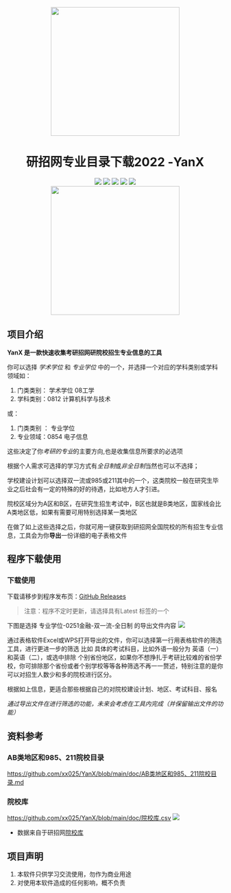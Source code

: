 
<div align=center>

<img style="height: 300px" src="https://raw.githubusercontent.com/xx025/cloudimg/main/img/202209041724462.png" />

<h1>研招网专业目录下载2022 -YanX</h1> 

<img src="https://img.shields.io/github/downloads/xx025/yanx/total.svg?style=flat-square"> <img src="https://img.shields.io/github/stars/xx025/yanx?style=flat-square"> <img src="https://img.shields.io/github/forks/xx025/yanx?style=flat-square"> <img src="https://img.shields.io/github/commit-activity/w/xx025/yanx?style=flat-square"> <img src="https://img.shields.io/github/languages/code-size/xx025/yanx?style=flat-square"> 
<br/><img style="height: 300px" src="https://raw.githubusercontent.com/xx025/cloudimg/main/img/202209041724326.png" />

</div>


## 项目介绍

**YanX 是一款快速收集考研招网研院校招生专业信息的工具**

你可以选择 *学术学位* 和 *专业学位* 中的一个，并选择一个对应的学科类别或学科领域如：

1. 门类类别： 学术学位  08工学
2. 学科类别：0812 计算机科学与技术

或：
1. 门类类别 ： 专业学位
2. 专业领域：0854 电子信息

这些决定了你*考研的专业*的主要方向,也是收集信息所要求的必选项

根据个人需求可选择的学习方式有*全日制*或*非全日制*当然也可以不选择；

学校建设计划可以选择双一流或985或211其中的一个，这类院校一般在研究生毕业之后社会有一定的特殊的好的待遇，比如地方人才引进。

院校区域分为A区和B区，在研究生招生考试中，B区也就是B类地区，国家线会比A类地区低，如果有需要可用特别选择某一类地区

在做了如上这些选择之后，你就可用一键获取到研招网全国院校的所有招生专业信息，工具会为你**导出**一份详细的电子表格文件

## 程序下载使用

### 下载使用
下载请移步到程序发布页：[GitHub Releases](https://github.com/xx025/YanX/releases)
>注意：程序不定时更新，请选择具有Latest 标签的一个

下图是选择 专业学位-0251金融-双一流-全日制 的导出文件内容
![](https://raw.githubusercontent.com/xx025/cloudimg/main/img/202209041812717.png)

通过表格软件Excel或WPS打开导出的文件，你可以选择第一行用表格软件的筛选工具，进行更进一步的筛选
比如 具体的考试科目，比如外语一般分为 英语（一）和英语（二），或选中排除 个别省份地区，如果你不想挣扎于考研比较难的省份学校，你可排除那个省份或者个别学校等等各种筛选不再一一赘述，特别注意的是你可以对招生人数少和多的院校进行区分。

根据如上信息，更适合那些根据自己的对院校建设计划、地区、考试科目、报名

*通过导出文件在进行筛选的功能，未来会考虑在工具内完成（并保留输出文件的功能）*
## 资料参考

### AB类地区和985、211院校目录
https://github.com/xx025/YanX/blob/main/doc/AB类地区和985、211院校目录.md
### 院校库
https://github.com/xx025/YanX/blob/main/doc/院校库.csv 
![](https://raw.githubusercontent.com/xx025/cloudimg/main/img/202209041839557.png)
- 数据来自于研招网[院校库](https://yz.chsi.com.cn/sch/)

## 项目声明

1. 本软件只供学习交流使用，勿作为商业用途
2. 对使用本软件造成的任何影响，概不负责















    





